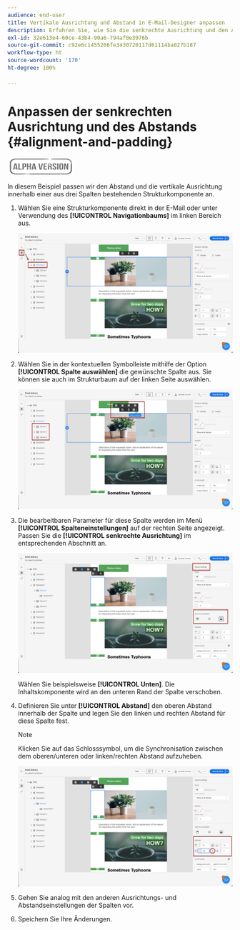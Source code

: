 ```yaml
---
audience: end-user
title: Vertikale Ausrichtung und Abstand in E-Mail-Designer anpassen
description: Erfahren Sie, wie Sie die senkrechte Ausrichtung und den Abstand anpassen.
exl-id: 32e613e4-60ce-43b4-90a6-794af0e3976b
source-git-commit: c92e6c1455266fe3430720117d61114ba027b187
workflow-type: ht
source-wordcount: '170'
ht-degree: 100%

---
```


# Anpassen der senkrechten Ausrichtung und des Abstands {#alignment-and-padding}

![](../assets/do-not-localize/badge.png)

In diesem Beispiel passen wir den Abstand und die vertikale Ausrichtung innerhalb einer aus drei Spalten bestehenden Strukturkomponente an.

1. Wählen Sie eine Strukturkomponente direkt in der E-Mail oder unter Verwendung des **[!UICONTROL Navigationbaums]** im linken Bereich aus.

   ![](assets/alignment_1.png)

1. Wählen Sie in der kontextuellen Symbolleiste mithilfe der Option **[!UICONTROL Spalte auswählen]** die gewünschte Spalte aus. Sie können sie auch im Strukturbaum auf der linken Seite auswählen.

   ![](assets/alignment_2.png)

1. Die bearbeitbaren Parameter für diese Spalte werden im Menü **[!UICONTROL Spalteneinstellungen]** auf der rechten Seite angezeigt. Passen Sie die **[!UICONTROL senkrechte Ausrichtung]** im entsprechenden Abschnitt an.

   ![](assets/alignment_3.png)

   Wählen Sie beispielsweise **[!UICONTROL Unten]**. Die Inhaltskomponente wird an den unteren Rand der Spalte verschoben.

1. Definieren Sie unter **[!UICONTROL Abstand]** den oberen Abstand innerhalb der Spalte und legen Sie den linken und rechten Abstand für diese Spalte fest.

   >[!NOTE]
   >
   >Klicken Sie auf das Schlosssymbol, um die Synchronisation zwischen dem oberen/unteren oder linken/rechten Abstand aufzuheben.

   ![](assets/alignment_4.png)

1. Gehen Sie analog mit den anderen Ausrichtungs- und Abstandseinstellungen der Spalten vor.

1. Speichern Sie Ihre Änderungen.
